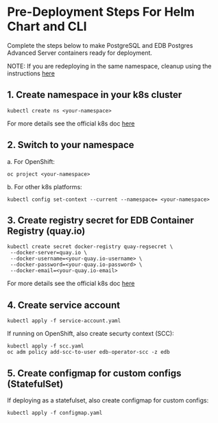 # Pre-Deployment Steps For Helm Chart and CLI
Complete the steps below to make PostgreSQL and EDB Postgres Advanced Server containers ready for deployment.


NOTE: If you are redeploying in the same namespace, cleanup using the instructions [here](../Cleanup/README.md)

## 1. Create namespace in your k8s cluster
    kubectl create ns <your-namespace>
For more details see the official k8s doc [here](https://kubernetes.io/docs/tasks/administer-cluster/namespaces/#creating-a-new-namespace)

## 2. Switch to your namespace
a. For OpenShift:

    oc project <your-namespace>
 
b. For other k8s platforms:

    kubectl config set-context --current --namespace= <your-namespace>

## 3. Create registry secret for EDB Container Registry (quay.io)
    kubectl create secret docker-registry quay-regsecret \
     --docker-server=quay.io \
 	 --docker-username=<your-quay.io-username> \
 	 --docker-password=<your-quay.io-password> \
 	 --docker-email=<your-quay.io-email>

For more details see the official k8s doc [here](https://kubernetes.io/docs/tasks/configure-pod-container/pull-image-private-registry/#create-a-secret-by-providing-credentials-on-the-command-line)

## 4. Create service account
    kubectl apply -f service-account.yaml

If running on OpenShift, also create securty context (SCC):

    kubectl apply -f scc.yaml
    oc adm policy add-scc-to-user edb-operator-scc -z edb

## 5. Create configmap for custom configs (StatefulSet)

If deploying as a statefulset, also create configmap for custom configs:

    kubectl apply -f configmap.yaml